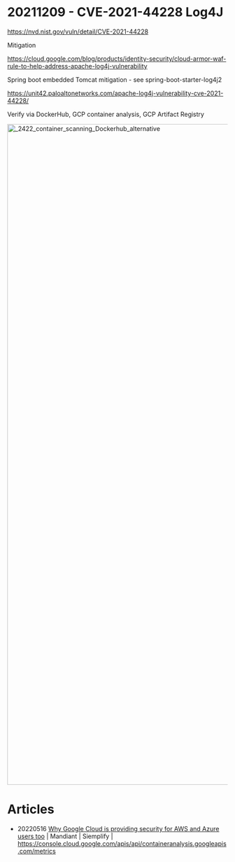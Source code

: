 
# 20211209 - CVE-2021-44228 Log4J

https://nvd.nist.gov/vuln/detail/CVE-2021-44228

Mitigation

https://cloud.google.com/blog/products/identity-security/cloud-armor-waf-rule-to-help-address-apache-log4j-vulnerability

Spring boot embedded Tomcat mitigation - see spring-boot-starter-log4j2

https://unit42.paloaltonetworks.com/apache-log4j-vulnerability-cve-2021-44228/

Verify via DockerHub, GCP container analysis, GCP Artifact Registry

<img width="1511" alt="_2422_container_scanning_Dockerhub_alternative" src="https://user-images.githubusercontent.com/94715080/169152202-08425e7f-2f4a-4b6f-a871-8f61188cc9b9.png">



# Articles
- 20220516 [Why Google Cloud is providing security for AWS and Azure users too](https://www.protocol.com/enterprise/google-cloud-security-aws-azure) | Mandiant | Siemplify | https://console.cloud.google.com/apis/api/containeranalysis.googleapis.com/metrics
